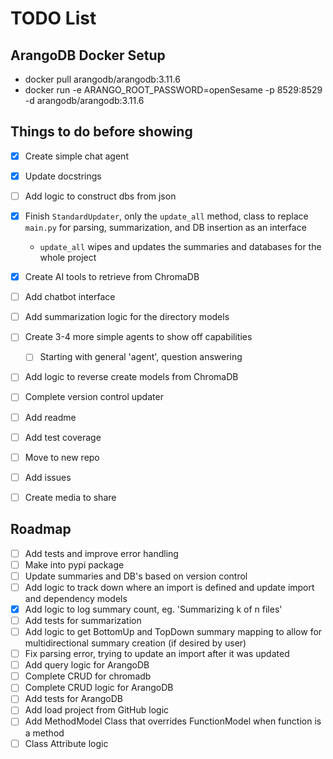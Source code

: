 # TODO List

## ArangoDB Docker Setup

-   docker pull arangodb/arangodb:3.11.6
-   docker run -e ARANGO_ROOT_PASSWORD=openSesame -p 8529:8529 -d arangodb/arangodb:3.11.6

## Things to do before showing

-   [x] Create simple chat agent
-   [x] Update docstrings
-   [ ] Add logic to construct dbs from json
-   [x] Finish `StandardUpdater`, only the `update_all` method, class to replace `main.py` for parsing, summarization, and DB insertion as an interface

    -   `update_all` wipes and updates the summaries and databases for the whole project

-   [x] Create AI tools to retrieve from ChromaDB
-   [ ] Add chatbot interface
-   [ ] Add summarization logic for the directory models
-   [ ] Create 3-4 more simple agents to show off capabilities

    -   [ ] Starting with general 'agent', question answering

-   [ ] Add logic to reverse create models from ChromaDB
-   [ ] Complete version control updater
-   [ ] Add readme
-   [ ] Add test coverage
-   [ ] Move to new repo
-   [ ] Add issues
-   [ ] Create media to share

## Roadmap

-   [ ] Add tests and improve error handling
-   [ ] Make into pypi package
-   [ ] Update summaries and DB's based on version control
-   [ ] Add logic to track down where an import is defined and update import and dependency models
-   [x] Add logic to log summary count, eg. 'Summarizing k of n files'
-   [ ] Add tests for summarization
-   [ ] Add logic to get BottomUp and TopDown summary mapping to allow for multidirectional summary creation (if desired by user)
-   [ ] Fix parsing error, trying to update an import after it was updated
-   [ ] Add query logic for ArangoDB
-   [ ] Complete CRUD for chromadb
-   [ ] Complete CRUD logic for ArangoDB
-   [ ] Add tests for ArangoDB
-   [ ] Add load project from GitHub logic
-   [ ] Add MethodModel Class that overrides FunctionModel when function is a method
-   [ ] Class Attribute logic
